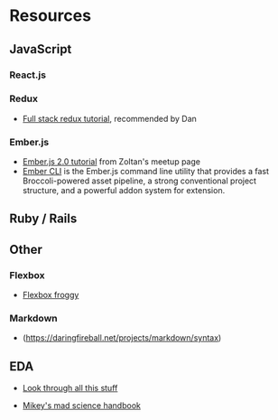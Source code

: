 # Resources

## JavaScript

### React.js

### Redux
* [Full stack redux tutorial](http://teropa.info/blog/2015/09/10/full-stack-redux-tutorial.html), recommended by Dan

### Ember.js
* [Ember.js 2.0 tutorial](http://www.yoember.com/) from Zoltan's meetup page
* [Ember CLI](http://ember-cli.com/) is the Ember.js command line utility that provides a fast Broccoli-powered asset pipeline, a strong conventional project structure, and a powerful addon system for extension. 

## Ruby / Rails

## Other

### Flexbox
* [Flexbox froggy](http://flexboxfroggy.com/)

### Markdown

*  (https://daringfireball.net/projects/markdown/syntax)

## EDA

* [Look through all this stuff](https://github.com/ahdinosaur/craftworks-todomvc)

* [Mikey's mad science handbook](https://github.com/ahdinosaur/mad-science-handbook)
